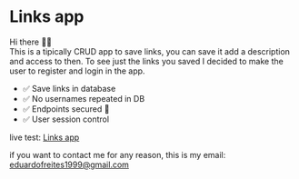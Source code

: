 # Links app

Hi there 👋🏼  
This is a tipically CRUD app to save links, you can save it add a description and access to then. To see just the links you saved I decided to make the user to register and login in the app.

- ✅ Save links in database
- ✅ No usernames repeated in DB
- ✅ Endpoints secured 🔐
- ✅ User session control

live test: [Links app](https://)

if you want to contact me for any reason, this is my email: [eduardofreites1999@gmail.com](mailto:eduardofreites1999@gmail.com)
